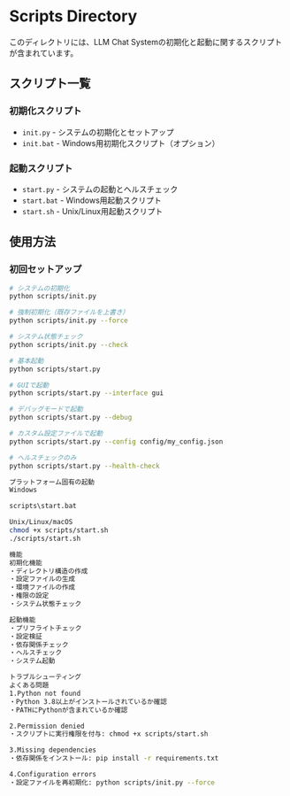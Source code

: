 # Scripts Directory

このディレクトリには、LLM Chat Systemの初期化と起動に関するスクリプトが含まれています。

## スクリプト一覧

### 初期化スクリプト
- `init.py` - システムの初期化とセットアップ
- `init.bat` - Windows用初期化スクリプト（オプション）

### 起動スクリプト
- `start.py` - システムの起動とヘルスチェック
- `start.bat` - Windows用起動スクリプト
- `start.sh` - Unix/Linux用起動スクリプト

## 使用方法

### 初回セットアップ
```bash
# システムの初期化
python scripts/init.py

# 強制初期化（既存ファイルを上書き）
python scripts/init.py --force

# システム状態チェック
python scripts/init.py --check

# 基本起動
python scripts/start.py

# GUIで起動
python scripts/start.py --interface gui

# デバッグモードで起動
python scripts/start.py --debug

# カスタム設定ファイルで起動
python scripts/start.py --config config/my_config.json

# ヘルスチェックのみ
python scripts/start.py --health-check

プラットフォーム固有の起動
Windows

scripts\start.bat

Unix/Linux/macOS
chmod +x scripts/start.sh
./scripts/start.sh

機能
初期化機能
・ディレクトリ構造の作成
・設定ファイルの生成
・環境ファイルの作成
・権限の設定
・システム状態チェック

起動機能
・プリフライトチェック
・設定検証
・依存関係チェック
・ヘルスチェック
・システム起動

トラブルシューティング
よくある問題
1.Python not found
・Python 3.8以上がインストールされているか確認
・PATHにPythonが含まれているか確認

2.Permission denied
・スクリプトに実行権限を付与: chmod +x scripts/start.sh

3.Missing dependencies
・依存関係をインストール: pip install -r requirements.txt

4.Configuration errors
・設定ファイルを再初期化: python scripts/init.py --force